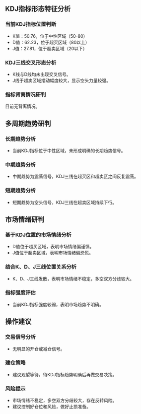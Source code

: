 ## KDJ指标形态特征分析

### 当前KDJ指标位置判断

* K值：50.76，位于中性区域（50-80）
* D值：62.23，位于超买区域（80以上）
* J值：27.81，位于超卖区域（20以下）

### KDJ三线交叉形态分析

* K线与D线均未出现交叉信号。
* J线于超卖区域摆动幅度较大，显示空头力量较强。

### 指标背离情况研判

目前无背离情况。

## 多周期趋势研判

### 长期趋势分析

* 当前KDJ指标位于中性区域，未形成明确的长期趋势信号。

### 中期趋势分析

* 中期趋势为震荡信号，KDJ三线在超买区和超卖区之间反复震荡。

### 短期趋势分析

* 短期趋势为空头信号，KDJ三线在超卖区域持续下行。

## 市场情绪研判

### 基于KDJ位置的市场情绪分析

* D值位于超买区域，表明市场情绪偏谨慎。
* J值位于超卖区域，表明市场情绪偏恐慌。

### 结合K、D、J三线位置关系分析

* K、D、J三线发散，表明市场情绪不稳定，多空双方分歧较大。

### 指标强度评估

* 当前KDJ指标强度较弱，表明市场趋势不明确。

## 操作建议

### 交易信号分析

* 无明显的开仓或减仓信号。

### 建仓策略

* 建议观望等待，待KDJ指标趋势明确后再做交易决策。

### 风险提示

* 市场情绪不稳定，多空双方分歧较大，存在反转风险。
* 建议控制好仓位和风险，做好止损准备。